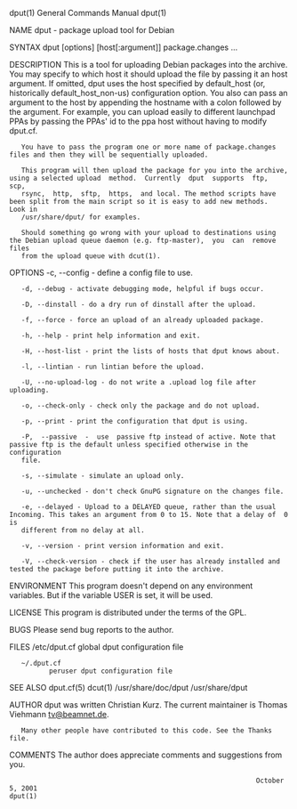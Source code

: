 dput(1)                                                       General Commands Manual                                                      dput(1)

NAME
       dput - package upload tool for Debian

SYNTAX
       dput [options] [host[:argument]] package.changes ...

DESCRIPTION
       This  is  a  tool  for uploading Debian packages into the archive. You may specify to which host it should upload the file by passing it an
       host argument. If omitted, dput uses the host specified by default_host (or, historically default_host_non-us)  configuration  option.  You
       also  can  pass an argument to the host by appending the hostname with a colon followed by the argument. For example, you can upload easily
       to different launchpad PPAs by passing the PPAs' id to the ppa host without having to modify dput.cf.

       You have to pass the program one or more name of package.changes files and then they will be sequentially uploaded.

       This program will then upload the package for you into the archive, using a selected upload  method.  Currently  dput  supports  ftp,  scp,
       rsync,  http,  sftp,  https,  and local. The method scripts have been split from the main script so it is easy to add new methods.  Look in
       /usr/share/dput/ for examples.

       Should something go wrong with your upload to destinations using the Debian upload queue daemon (e.g. ftp-master),  you  can  remove  files
       from the upload queue with dcut(1).

OPTIONS
       -c, --config - define a config file to use.

       -d, --debug - activate debugging mode, helpful if bugs occur.

       -D, --dinstall - do a dry run of dinstall after the upload.

       -f, --force - force an upload of an already uploaded package.

       -h, --help - print help information and exit.

       -H, --host-list - print the lists of hosts that dput knows about.

       -l, --lintian - run lintian before the upload.

       -U, --no-upload-log - do not write a .upload log file after uploading.

       -o, --check-only - check only the package and do not upload.

       -p, --print - print the configuration that dput is using.

       -P,  --passive  -  use  passive ftp instead of active. Note that passive ftp is the default unless specified otherwise in the configuration
       file.

       -s, --simulate - simulate an upload only.

       -u, --unchecked - don't check GnuPG signature on the changes file.

       -e, --delayed - Upload to a DELAYED queue, rather than the usual Incoming. This takes an argument from 0 to 15. Note that a delay of  0  is
       different from no delay at all.

       -v, --version - print version information and exit.

       -V, --check-version - check if the user has already installed and tested the package before putting it into the archive.

ENVIRONMENT
       This program doesn't depend on any environment variables. But if the variable USER is set, it will be used.

LICENSE
       This program is distributed under the terms of the GPL.

BUGS
       Please send bug reports to the author.

FILES
       /etc/dput.cf
              global dput configuration file

       ~/.dput.cf
              peruser dput configuration file

SEE ALSO
       dput.cf(5)
       dcut(1)
       /usr/share/doc/dput
       /usr/share/dput

AUTHOR
       dput was written Christian Kurz. The current maintainer is Thomas Viehmann <tv@beamnet.de>.

       Many other people have contributed to this code. See the Thanks file.

COMMENTS
       The author does appreciate comments and suggestions from you.

                                                                  October 5, 2001                                                          dput(1)
